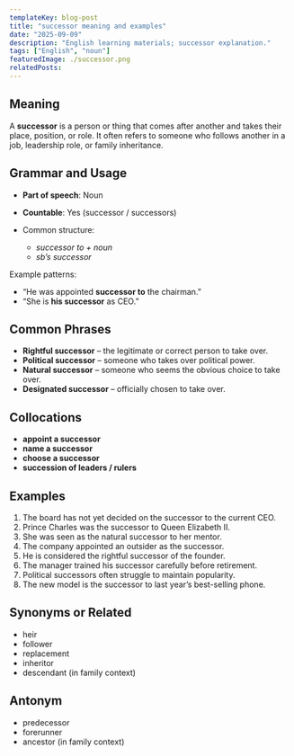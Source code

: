 ```yaml
---
templateKey: blog-post
title: "successor meaning and examples"
date: "2025-09-09"
description: "English learning materials; successor explanation."
tags: ["English", "noun"]
featuredImage: ./successor.png
relatedPosts:
---
```


## Meaning

A **successor** is a person or thing that comes after another and takes their place, position, or role. It often refers to someone who follows another in a job, leadership role, or family inheritance.

## Grammar and Usage

- **Part of speech**: Noun
- **Countable**: Yes (successor / successors)
- Common structure:

  - _successor to + noun_
  - _sb’s successor_

Example patterns:

- “He was appointed **successor to** the chairman.”
- “She is **his successor** as CEO.”

## Common Phrases

- **Rightful successor** – the legitimate or correct person to take over.
- **Political successor** – someone who takes over political power.
- **Natural successor** – someone who seems the obvious choice to take over.
- **Designated successor** – officially chosen to take over.

## Collocations

- **appoint a successor**
- **name a successor**
- **choose a successor**
- **succession of leaders / rulers**

## Examples

1. The board has not yet decided on the successor to the current CEO.
2. Prince Charles was the successor to Queen Elizabeth II.
3. She was seen as the natural successor to her mentor.
4. The company appointed an outsider as the successor.
5. He is considered the rightful successor of the founder.
6. The manager trained his successor carefully before retirement.
7. Political successors often struggle to maintain popularity.
8. The new model is the successor to last year’s best-selling phone.

## Synonyms or Related

- heir
- follower
- replacement
- inheritor
- descendant (in family context)

## Antonym

- predecessor
- forerunner
- ancestor (in family context)
